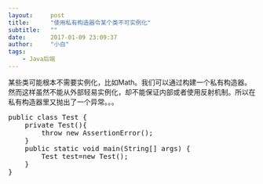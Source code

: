 ```yaml
---
layout:     post
title:      "使用私有构造器令某个类不可实例化"
subtitle:   ""
date:       2017-01-09 23:09:37
author:     "小白"
tags:
    - Java后端
---
```

某些类可能根本不需要实例化，比如Math。我们可以通过构建一个私有构造器。然而这样虽然不能从外部轻易实例化，却不能保证内部或者使用反射机制。所以在私有构造器里又抛出了一个异常。。。

<pre>
public class Test {
    private Test(){
        throw new AssertionError();
    }
    public static void main(String[] args) {
        Test test=new Test();
    }
}
</pre>